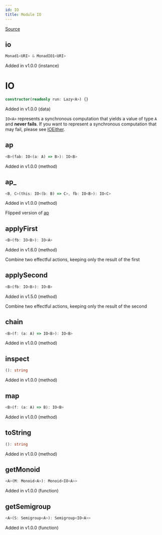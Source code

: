 ```yaml
---
id: IO
title: Module IO
---
```


[Source](https://github.com/gcanti/fp-ts/blob/master/src/IO.ts)

## io

```ts
Monad1<URI> & MonadIO1<URI>
```

Added in v1.0.0 (instance)

# IO

```ts
constructor(readonly run: Lazy<A>) {}
```

Added in v1.0.0 (data)

`IO<A>` represents a synchronous computation that yields a value of type `A` and **never fails**.
If you want to represent a synchronous computation that may fail, please see [IOEither](./IOEither.md).

## ap

```ts
<B>(fab: IO<(a: A) => B>): IO<B>
```

Added in v1.0.0 (method)

## ap\_

```ts
<B, C>(this: IO<(b: B) => C>, fb: IO<B>): IO<C>
```

Added in v1.0.0 (method)

Flipped version of [ap](#ap)

## applyFirst

```ts
<B>(fb: IO<B>): IO<A>
```

Added in v1.6.0 (method)

Combine two effectful actions, keeping only the result of the first

## applySecond

```ts
<B>(fb: IO<B>): IO<B>
```

Added in v1.5.0 (method)

Combine two effectful actions, keeping only the result of the second

## chain

```ts
<B>(f: (a: A) => IO<B>): IO<B>
```

Added in v1.0.0 (method)

## inspect

```ts
(): string
```

Added in v1.0.0 (method)

## map

```ts
<B>(f: (a: A) => B): IO<B>
```

Added in v1.0.0 (method)

## toString

```ts
(): string
```

Added in v1.0.0 (method)

## getMonoid

```ts
<A>(M: Monoid<A>): Monoid<IO<A>>
```

Added in v1.0.0 (function)

## getSemigroup

```ts
<A>(S: Semigroup<A>): Semigroup<IO<A>>
```

Added in v1.0.0 (function)
